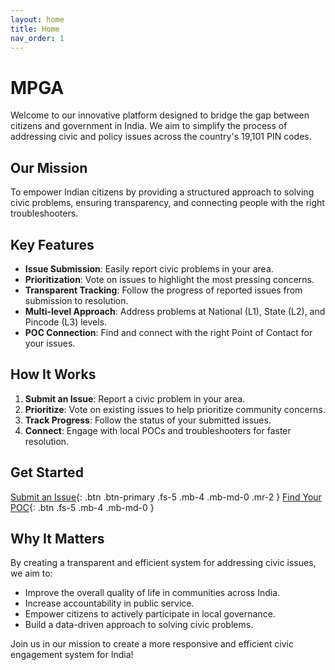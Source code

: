 ```yaml
---
layout: home
title: Home
nav_order: 1
---
```


# MPGA 

Welcome to our innovative platform designed to bridge the gap between citizens and government in India. We aim to simplify the process of addressing civic and policy issues across the country's 19,101 PIN codes.

## Our Mission

To empower Indian citizens by providing a structured approach to solving civic problems, ensuring transparency, and connecting people with the right troubleshooters.

## Key Features

- **Issue Submission**: Easily report civic problems in your area.
- **Prioritization**: Vote on issues to highlight the most pressing concerns.
- **Transparent Tracking**: Follow the progress of reported issues from submission to resolution.
- **Multi-level Approach**: Address problems at National (L1), State (L2), and Pincode (L3) levels.
- **POC Connection**: Find and connect with the right Point of Contact for your issues.

## How It Works

1. **Submit an Issue**: Report a civic problem in your area.
2. **Prioritize**: Vote on existing issues to help prioritize community concerns.
3. **Track Progress**: Follow the status of your submitted issues.
4. **Connect**: Engage with local POCs and troubleshooters for faster resolution.

## Get Started

[Submit an Issue](./submit-issue.html){: .btn .btn-primary .fs-5 .mb-4 .mb-md-0 .mr-2 }
[Find Your POC](./find-poc.html){: .btn .fs-5 .mb-4 .mb-md-0 }

## Why It Matters

By creating a transparent and efficient system for addressing civic issues, we aim to:

- Improve the overall quality of life in communities across India.
- Increase accountability in public service.
- Empower citizens to actively participate in local governance.
- Build a data-driven approach to solving civic problems.

Join us in our mission to create a more responsive and efficient civic engagement system for India!